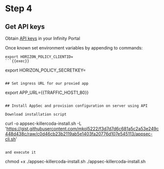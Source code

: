 # Step 4

## Get API keys

Obtain [API keys](https://portal.checkpoint.com/dashboard/settings/api-keys) in your Infinity Portal


Once known set environment variables by appending to commands:
```
export HORIZON_POLICY_CLIENTID=
```{{exec}} 

```
export HORIZON_POLICY_SECRETKEY=
```{{exec}} 

## Set ingress URL for our proxied app

```
export APP_URL={{TRAFFIC_HOST1_80}}
```{{exec}} 

## Install AppSec and provision configuration on server using API

Download installation script
```
curl -o appsec-killercoda-install.sh -L 'https://gist.githubusercontent.com/mkol5222/f3d7d7d6c681a5c2a53e249c448d438c/raw/c0d46cb23b2119ab5e1403fa20776d107e545113/appsec-cli.sh'
```{{exec}} 

and execute it
```
chmod +x ./appsec-killercoda-install.sh
./appsec-killercoda-install.sh
```{{exec}} 
